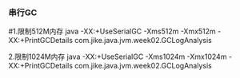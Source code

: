 ### 串行GC
#1.限制512M内存
  java -XX:+UseSerialGC -Xms512m -Xmx512m -XX:+PrintGCDetails com.jike.java.jvm.week02.GCLogAnalysis


2.限制1024M内存
  java -XX:+UseSerialGC -Xms1024m -Xmx1024m -XX:+PrintGCDetails com.jike.java.jvm.week02.GCLogAnalysis
